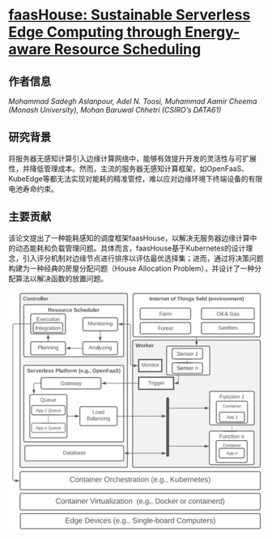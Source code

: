 # [faasHouse: Sustainable Serverless Edge Computing through Energy-aware Resource Scheduling](https://doi.org/10.1109/TSC.2024.3354296)

## 作者信息
*Mohammad Sadegh Aslanpour, Adel N. Toosi, Muhammad Aamir Cheema (Monash University), Mohan Baruwal Chhetri (CSIRO’s DATA61)*

## 研究背景
将服务器无感知计算引入边缘计算网络中，能够有效提升开发的灵活性与可扩展性，并降低管理成本。然而，主流的服务器无感知计算框架，如OpenFaaS、KubeEdge等都无法实现对能耗的精准管控，难以应对边缘环境下终端设备的有限电池寿命约束。

## 主要贡献
该论文提出了一种能耗感知的调度框架faasHouse，以解决无服务器边缘计算中的动态能耗和负载管理问题。具体而言，faasHouse基于Kubernetes的设计理念，引入评分机制对边缘节点进行排序以评估最优选择集；进而，通过将决策问题构建为一种经典的房屋分配问题（House Allocation Problem），并设计了一种分配算法以解决函数的放置问题。

![alt text](../../figs/tsc24-faashouse.png)